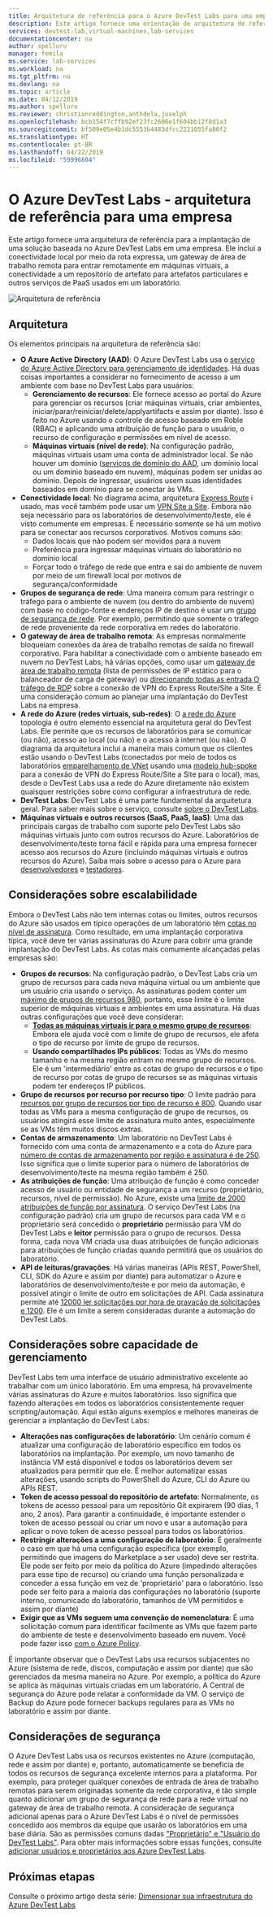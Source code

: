 ```yaml
---
title: Arquitetura de referência para o Azure DevTest Labs para uma empresa
description: Este artigo fornece uma orientação de arquitetura de referência para o Azure DevTest Labs em uma empresa.
services: devtest-lab,virtual-machines,lab-services
documentationcenter: na
author: spelluru
manager: femila
ms.service: lab-services
ms.workload: na
ms.tgt_pltfrm: na
ms.devlang: na
ms.topic: article
ms.date: 04/12/2019
ms.author: spelluru
ms.reviewer: christianreddington,anthdela,juselph
ms.openlocfilehash: bcb154f7cffb92ef23fc2606e1f604bb12f8d1a3
ms.sourcegitcommit: bf509e05e4b1dc5553b4483dfcc2221055fa80f2
ms.translationtype: HT
ms.contentlocale: pt-BR
ms.lasthandoff: 04/22/2019
ms.locfileid: "59996604"
---
```

# <a name="azure-devtest-labs---reference-architecture-for-an-enterprise"></a>O Azure DevTest Labs - arquitetura de referência para uma empresa
Este artigo fornece uma arquitetura de referência para a implantação de uma solução baseada no Azure DevTest Labs em uma empresa. Ele inclui a conectividade local por meio da rota expressa, um gateway de área de trabalho remota para entrar remotamente em máquinas virtuais, a conectividade a um repositório de artefato para artefatos particulares e outros serviços de PaaS usados em um laboratório.

![Arquitetura de referência](./media/devtest-lab-reference-architecture/reference-architecture.png)

## <a name="architecture"></a>Arquitetura
Os elementos principais na arquitetura de referência são:

- **O Azure Active Directory (AAD)**: O Azure DevTest Labs usa o [serviço do Azure Active Directory para gerenciamento de identidades](../active-directory/fundamentals/active-directory-whatis.md). Há duas coisas importantes a considerar no fornecimento de acesso a um ambiente com base no DevTest Labs para usuários:
    - **Gerenciamento de recursos**:  Ele fornece acesso ao portal do Azure para gerenciar os recursos (criar máquinas virtuais, criar ambientes, iniciar/parar/reiniciar/delete/applyartifacts e assim por diante). Isso é feito no Azure usando o controle de acesso baseado em Roble (RBAC) e aplicando uma atribuição de função para o usuário, o recurso de configuração e permissões em nível de acesso.
    - **Máquinas virtuais (nível de rede)**:  Na configuração padrão, máquinas virtuais usam uma conta de administrador local.  Se não houver um domínio ([serviços de domínio do AAD](../active-directory-domain-services/active-directory-ds-overview.md), um domínio local ou um domínio baseado em nuvem), máquinas podem ser unidas ao domínio. Depois de ingressar, usuários usem suas identidades baseados em domínio para se conectar às VMs.
- **Conectividade local**: No diagrama acima, arquitetura [Express Route](../expressroute/expressroute-introduction.md) i usado, mas você também pode usar um [VPN Site a Site](../vpn-gateway/vpn-gateway-about-vpn-gateway-settings.md). Embora não seja necessário para os laboratórios de desenvolvimento/teste, ele é visto comumente em empresas. É necessário somente se há um motivo para se conectar aos recursos corporativos. Motivos comuns são: 
    - Dados locais que não podem ser movidos para a nuvem
    - Preferência para ingressar máquinas virtuais do laboratório no domínio local
    - Forçar todo o tráfego de rede que entra e sai do ambiente de nuvem por meio de um firewall local por motivos de segurança/conformidade
- **Grupos de segurança de rede**: Uma maneira comum para restringir o tráfego para o ambiente de nuvem (ou dentro do ambiente de nuvem) com base no código-fonte e endereços IP de destino é usar um [grupo de segurança de rede](../virtual-network/security-overview.md). Por exemplo, permitindo que somente o tráfego de rede proveniente da rede corporativa em redes do laboratório.
- **O gateway de área de trabalho remota**:  As empresas normalmente bloqueiam conexões da área de trabalho remotas de saída no firewall corporativo. Para habilitar a conectividade com o ambiente baseado em nuvem no DevTest Labs, há várias opções, como usar um [gateway de área de trabalho remota](/windows-server/remote/remote-desktop-services/desktop-hosting-logical-architecture) (lista de permissões de IP estático para o balanceador de carga de gateway) ou [direcionando todas as entrada O tráfego de RDP](../vpn-gateway/vpn-gateway-forced-tunneling-rm.md) sobre a conexão de VPN do Express Route/Site a Site. É uma consideração comum ao planejar uma implantação do DevTest Labs na empresa.
- **A rede do Azure (redes virtuais, sub-redes)**:  O [a rede do Azure](../networking/networking-overview.md) topologia é outro elemento essencial na arquitetura geral do DevTest Labs. Ele permite que os recursos de laboratórios para se comunicar (ou não), acesso ao local (ou não) e o acesso à internet (ou não). O diagrama da arquitetura inclui a maneira mais comum que os clientes estão usando o DevTest Labs (conectados por meio de todos os laboratórios [emparelhamento de VNet](../virtual-network/virtual-network-peering-overview.md) usando uma [modelo hub-spoke](/azure/architecture/reference-architectures/hybrid-networking/hub-spoke) para a conexão de VPN do Express Route/Site a Site para o local), mas, desde o DevTest Labs usa a rede do Azure diretamente não existem quaisquer restrições sobre como configurar a infraestrutura de rede.
- **DevTest Labs**:  DevTest Labs é uma parte fundamental da arquitetura geral. Para saber mais sobre o serviço, consulte [sobre o DevTest Labs](devtest-lab-overview.md).
- **Máquinas virtuais e outros recursos (SaaS, PaaS, IaaS)**:  Uma das principais cargas de trabalho com suporte pelo DevTest Labs são máquinas virtuais junto com outros recursos do Azure.  Laboratórios de desenvolvimento/teste torna fácil e rápida para uma empresa fornecer acesso aos recursos do Azure (incluindo máquinas virtuais e outros recursos do Azure).  Saiba mais sobre o acesso para o Azure para [desenvolvedores](devtest-lab-developer-lab.md) e [testadores](devtest-lab-test-env.md).

## <a name="scalability-considerations"></a>Considerações sobre escalabilidade
Embora o DevTest Labs não tem internas cotas ou limites, outros recursos do Azure são usados em típico operações de um laboratório têm [cotas no nível de assinatura](../azure-subscription-service-limits.md). Como resultado, em uma implantação corporativa típica, você deve ter várias assinaturas do Azure para cobrir uma grande implantação do DevTest Labs. As cotas mais comumente alcançadas pelas empresas são:

- **Grupos de recursos**:  Na configuração padrão, o DevTest Labs cria um grupo de recursos para cada nova máquina virtual ou um ambiente que um usuário cria usando o serviço. As assinaturas podem conter um [máximo de grupos de recursos 980](../azure-subscription-service-limits.md#subscription-limits---azure-resource-manager), portanto, esse limite é o limite superior de máquinas virtuais e ambientes em uma assinatura. Há duas outras configurações que você deve considerar:
    - **[Todas as máquinas virtuais ir para o mesmo grupo de recursos](resource-group-control.md)**:  Embora ele ajuda você com o limite de grupo de recursos, ele afeta o tipo de recurso por limite de grupo de recursos.
    - **Usando compartilhados IPs públicos**:  Todas as VMs do mesmo tamanho e na mesma região entram no mesmo grupo de recursos. Ele é um 'intermediário' entre as cotas do grupo de recursos e o tipo de recurso por cotas de grupo de recursos se as máquinas virtuais podem ter endereços IP públicos. 
- **Grupo de recursos por recurso por recurso tipo**: O limite padrão para [recursos por grupo de recursos por tipo de recurso é 800](../azure-subscription-service-limits.md#resource-group-limits).  Quando usar todas as VMs para a mesma configuração de grupo de recursos, os usuários atingirá esse limite de assinatura muito antes, especialmente se as VMs têm muitos discos extras.
- **Contas de armazenamento**: Um laboratório no DevTest Labs é fornecido com uma conta de armazenamento e a cota do Azure para [número de contas de armazenamento por região e assinatura é de 250](../azure-subscription-service-limits.md#storage-limits). Isso significa que o limite superior para o número de laboratórios de desenvolvimento/teste na mesma região também é 250.
- **As atribuições de função**: Uma atribuição de função é como conceder acesso de usuário ou entidade de segurança a um recurso (proprietário, recursos, nível de permissão). No Azure, existe uma [limite de 2000 atribuições de função por assinatura](../azure-subscription-service-limits.md#role-based-access-control-limits). O serviço DevTest Labs (na configuração padrão) cria um grupo de recursos para cada VM e o proprietário será concedido o **proprietário** permissão para VM do DevTest Labs e **leitor** permissão para o grupo de recursos.  Dessa forma, cada nova VM criada usa duas atribuições de função adicionais para atribuições de função criadas quando permitirá que os usuários do laboratório.
- **API de leituras/gravações**: Há várias maneiras (APIs REST, PowerShell, CLI, SDK do Azure e assim por diante) para automatizar o Azure e laboratórios de desenvolvimento/teste e por meio da automação, é possível atingir o limite de outro em solicitações de API. Cada assinatura permite até [12000 ler solicitações por hora de gravação de solicitações e 1200](../azure-resource-manager/resource-manager-request-limits.md).  Ele é um limite a serem consideradas durante a automação do DevTest Labs.

## <a name="manageability-considerations"></a>Considerações sobre capacidade de gerenciamento
DevTest Labs tem uma interface de usuário administrativo excelente ao trabalhar com um único laboratório. Em uma empresa, há provavelmente várias assinaturas do Azure e muitos laboratórios. Isso significa que fazendo alterações em todos os laboratórios consistentemente requer scripting/automação.  Aqui estão alguns exemplos e melhores maneiras de gerenciar a implantação do DevTest Labs:

- **Alterações nas configurações de laboratório**: Um cenário comum é atualizar uma configuração de laboratório específico em todos os laboratórios na implantação. Por exemplo, um novo tamanho de instância VM está disponível e todos os laboratórios devem ser atualizados para permitir que ele.  É melhor automatizar essas alterações, usando scripts do PowerShell do Azure, CLI do Azure ou APIs REST.  
- **Token de acesso pessoal do repositório de artefato**:  Normalmente, os tokens de acesso pessoal para um repositório Git expirarem (90 dias, 1 ano, 2 anos). Para garantir a continuidade, é importante estender o token de acesso pessoal ou criar um novo e usar a automação para aplicar o novo token de acesso pessoal para todos os laboratórios.
- **Restringir alterações a uma configuração de laboratório**:  É geralmente o caso em que há uma configuração específica (por exemplo, permitindo que imagens do Marketplace a ser usado) deve ser restrita. Ele pode ser feito por meio da política do Azure (impedindo alterações para esse tipo de recurso) ou criando uma função personalizada e conceder a essa função em vez de 'proprietário' para o laboratório. Isso pode ser feito para a maioria das configurações no laboratório (suporte interno, comunicado do laboratório, tamanhos de VM permitidos e assim por diante)
- **Exigir que as VMs seguem uma convenção de nomenclatura**: É uma solicitação comum para identificar facilmente as VMs que fazem parte do ambiente de teste e desenvolvimento baseado em nuvem. Você pode fazer isso [com o Azure Policy](https://github.com/Azure/azure-policy/tree/master/samples/TextPatterns/allow-multiple-name-patterns).

É importante observar que o DevTest Labs usa recursos subjacentes no Azure (sistema de rede, discos, computação e assim por diante) que são gerenciados da mesma maneira no Azure.  Por exemplo, a política do Azure se aplica às máquinas virtuais criadas em um laboratório. A Central de segurança do Azure pode relatar a conformidade da VM. O serviço de Backup do Azure pode fornecer backups regulares para as VMs no laboratório e assim por diante. 

## <a name="security-considerations"></a>Considerações de segurança
O Azure DevTest Labs usa os recursos existentes no Azure (computação, rede e assim por diante) e, portanto, automaticamente se beneficia de todos os recursos de segurança excelente internos para a plataforma. Por exemplo, para proteger qualquer conexões de entrada de área de trabalho remotas para serem originadas somente da rede corporativa, é tão simple quanto adicionar um grupo de segurança de rede para a rede virtual no gateway de área de trabalho remota. A consideração de segurança adicional apenas para o Azure DevTest Labs é o nível de permissões concedido aos membros da equipe que usarão os laboratórios em uma base diária.  São as permissões comuns dadas ["Proprietário" e "Usuário do DevTest Labs"](devtest-lab-add-devtest-user.md). Para obter mais informações sobre essas funções, consulte [adicionar usuários e proprietários aos Azure DevTest Labs](devtest-lab-add-devtest-user.md).

## <a name="next-steps"></a>Próximas etapas
Consulte o próximo artigo desta série: [Dimensionar sua infraestrutura do Azure DevTest Labs](devtest-lab-guidance-scale.md)
